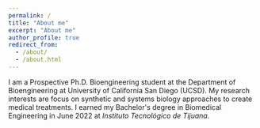 ```yaml
---
permalink: /
title: "About me"
excerpt: "About me"
author_profile: true
redirect_from:
  - /about/
  - /about.html
---
```


I am a Prospective Ph.D. Bioengineering student at the Department of Bioengineering at University of California San Diego (UCSD). My research interests are focus on synthetic and systems biology approaches to create medical treatments. I earned my Bachelor's degree in Biomedical Engineering in June 2022 at <em>Instituto Tecnológico de Tijuana</em>.
